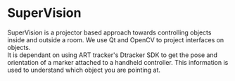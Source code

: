 # SuperVision
SuperVision is a projector based approach towards controlling objects inside and outside a room. 
We use Qt and OpenCV to project interfaces on objects.  
It is dependant on using ART tracker's Dtracker SDK to get the pose and orientation of a marker attached to a handheld controller. 
This information is used to understand which object you are pointing at.
